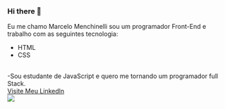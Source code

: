 ### Hi there 👋
Eu me chamo Marcelo Menchinelli sou um programador Front-End e trabalho com as seguintes tecnologia:
- HTML
- CSS
<br>
-Sou estudante de JavaScript e quero me tornando um programador full Stack.

<br>
<a href="https://www.linkedin.com/in/marcelo-menchinelli-b11ba6232/">Visite Meu Linkedln<a/>
<br>
<img src="	https://img.shields.io/badge/LinkedIn-0077B5?style=for-the-badge&logo=linkedin&logoColor=white/">

